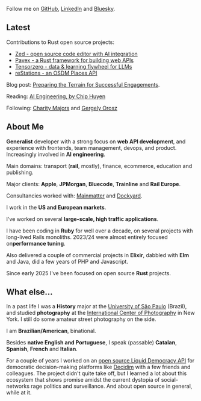 Follow me on [GitHub](https://github.com/oliverbarnes), [LinkedIn](https://www.linkedin.com/in/oliverbarnes/) and [Bluesky](https://bsky.app/profile/oliverbarnes.dev).

## Latest

Contributions to Rust open source projects:
- [Zed - open source code editor with AI integration](https://github.com/zed-industries/zed/pulls?q=is%3Apr+author%3Aoliverbarnes)
- [Pavex - a Rust framework for building web APIs](https://github.com/LukeMathWalker/pavex/pulls?q=is%3Apr+author%3Aoliverbarnes)
- [Tensorzero - data & learning flywheel for LLMs](https://github.com/tensorzero/tensorzero/pulls?q=is%3Apr+author%3Aoliverbarnes+is%3Amerged+)
- [reStations - an OSDM Places API](https://github.com/mainmatter/reStations/pulls?q=is%3Apr+is%3Amerged+author%3Aoliverbarnes+)

Blog post: [Preparing the Terrain for Successful Engagements](https://mainmatter.com/blog/2024/07/29/preparing-the-terrain-for-successful-engagements/).

Reading: [AI Engineering, by Chip Huyen](https://www.oreilly.com/library/view/ai-engineering/9781098166298/)

Following: [Charity Majors](https://charity.wtf/) and [Gergely Orosz](https://newsletter.pragmaticengineer.com/about)

## About Me

**Generalist** developer with a strong focus on **web API development**, and experience with frontends, team management, devops, and product. Increasingly involved in **AI engineering**.

Main domains: transport (**rail**, mostly), finance, ecommerce, education and publishing.

Major clients: **Apple**, **JPMorgan**, **Bluecode**, **Trainline** and **Rail Europe**.

Consultancies worked with: [Mainmatter](https://mainmatter.com/) and [Dockyard](https://dockyard.com/).

I work in the **US and European markets**.

I've worked on several **large-scale, high traffic applications**.

I have been coding in **Ruby** for well over a decade, on several projects with long-lived Rails monoliths. 2023/24 were almost entirely focused on**performance tuning**.

Also delivered a couple of commercial projects in **Elixir**, dabbled with **Elm** and Java, did a few years of PHP and Javascript.

Since early 2025 I've been focused on open source **Rust** projects.

## What else...

In a past life I was a **History** major at the [University of São Paulo](https://www5.usp.br/) (Brazil), and studied **photography** at the [International Center of Photography](https://www.icp.org/) in New York. I still do some amateur street photography on the side.

I am **Brazilian/American**, binational.

Besides **native English and Portuguese**, I speak (passable) **Catalan**, **Spanish**, **French** and **Italian**.

For a couple of years I worked on an [open source Liquid Democracy API](https://github.com/liquidvotingio/api) for democratic decision-making platforms like [Decidim](https://decidim.org/) with a few friends and colleagues. The project didn't quite take off, but I learned a lot about this ecosystem that shows promise amidst the current dystopia of social-networks rage politics and surveillance. And about open source in general, while at it.
